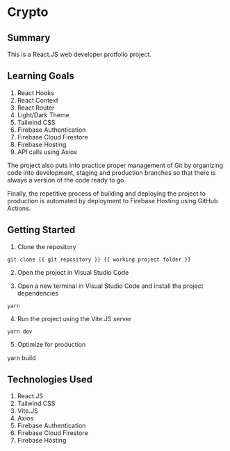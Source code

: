# Crypto

## Summary

This is a React.JS web developer protfolio project.

## Learning Goals

1. React Hooks
1. React Context
1. React Router
1. Light/Dark Theme
1. Tailwind CSS
1. Firebase Authentication
1. Firebase Cloud Firestore
1. Firebase Hosting
1. API calls using Axios

The project also puts into practice proper management of Git by organizing code into development, staging and production branches so that there is always a version of the code ready to go.

Finally, the repetitive process of building and deploying the project to production is automated by deployment to Firebase Hosting using GitHub Actions.

## Getting Started

1. Clone the repository

```
git clone {{ git repository }} {{ working project folder }}
```

2. Open the project in Visual Studio Code

3. Open a new terminal in Visual Studio Code and install the project dependencies

```
yarn
```

4. Run the project using the Vite.JS server

```
yarn dev
```

5. Optimize for production


yarn build


## Technologies Used

1. React.JS
1. Tailwind CSS
1. Vite.JS
1. Axios
1. Firebase Authentication
1. Firebase Cloud Firestore
1. Firebase Hosting
